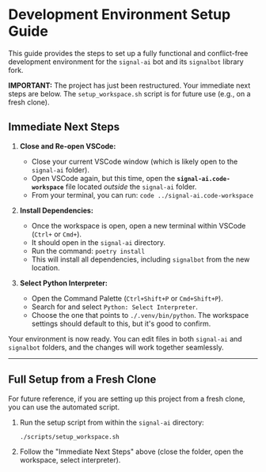 # Development Environment Setup Guide

This guide provides the steps to set up a fully functional and conflict-free development environment for the `signal-ai` bot and its `signalbot` library fork.

**IMPORTANT:** The project has just been restructured. Your immediate next steps are below. The `setup_workspace.sh` script is for future use (e.g., on a fresh clone).

## Immediate Next Steps

1.  **Close and Re-open VSCode:**

    - Close your current VSCode window (which is likely open to the `signal-ai` folder).
    - Open VSCode again, but this time, open the **`signal-ai.code-workspace`** file located _outside_ the `signal-ai` folder.
    - From your terminal, you can run: `code ../signal-ai.code-workspace`

2.  **Install Dependencies:**

    - Once the workspace is open, open a new terminal within VSCode (`Ctrl+` or `Cmd+`).
    - It should open in the `signal-ai` directory.
    - Run the command: `poetry install`
    - This will install all dependencies, including `signalbot` from the new location.

3.  **Select Python Interpreter:**
    - Open the Command Palette (`Ctrl+Shift+P` or `Cmd+Shift+P`).
    - Search for and select `Python: Select Interpreter`.
    - Choose the one that points to `./.venv/bin/python`. The workspace settings should default to this, but it's good to confirm.

Your environment is now ready. You can edit files in both `signal-ai` and `signalbot` folders, and the changes will work together seamlessly.

---

## Full Setup from a Fresh Clone

For future reference, if you are setting up this project from a fresh clone, you can use the automated script.

1.  Run the setup script from within the `signal-ai` directory:
    ```bash
    ./scripts/setup_workspace.sh
    ```
2.  Follow the "Immediate Next Steps" above (close the folder, open the workspace, select interpreter).
